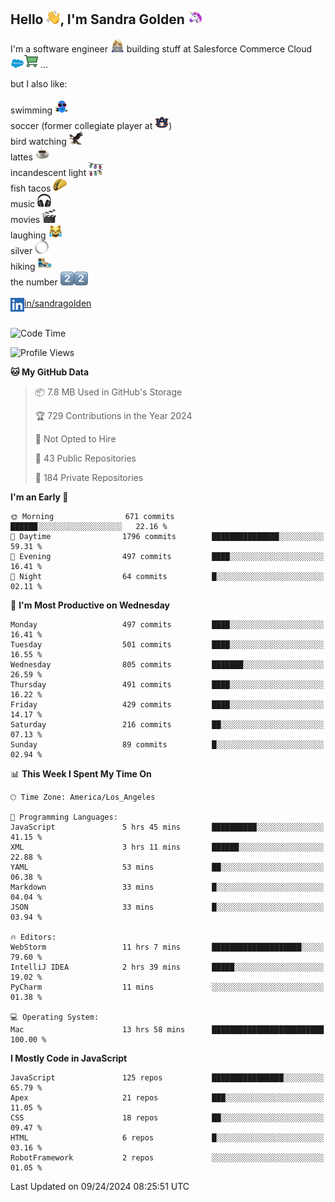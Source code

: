 ## Hello <img src="./static/emoji/wave.png" width="22" />, I'm Sandra Golden <img src="./static/emoji/unicorn-face.png" width="22" />

I'm a software engineer <img src="./static/emoji/female-technologist.png" width="22" /> building stuff at Salesforce Commerce Cloud <img src="./static/emoji/salesforce.png" width="22" /><img src="./static/emoji/commerce-cloud.png" width="22" />&nbsp;...

but I also like:<br/><br/>
swimming <img alt="swimming" src="./static/emoji/keep-swimming.png" width="22" /><br/>
soccer  (former collegiate player at <img src="./static/emoji/auburn.png" width="22" />)<br/>
bird watching <img src="./static/emoji/eagle.png" width="22" /><br/>
lattes <img src="./static/emoji/coffee.png" width="22" /><br/>
incandescent light <img src="./static/emoji/lights.png" width="22" /><br/>
fish tacos <img src="./static/emoji/taco.png" width="22" /><br/>
music <img src="./static/emoji/headphones.png" width="22" /><br/>
movies <img src="./static/emoji/movie-clapper.png" width="22" /><br/>
laughing <img src="./static/emoji/joy-cat.png" width="22" /><br/>
silver <img src="./static/emoji/silver-hoop.png" width="22" /><br/>
hiking <img src="./static/emoji/hiker.png" width="22" /><br/>
the number <img src="./static/emoji/two.png" width="22" /><img src="./static/emoji/two.png" width="22" />
<br/><br/>
<img align="left" alt="Sandra Golden | LinkedIn" width="22px" src="./static/emoji/linkedin.png" /> <a href="https://www.linkedin.com/in/sandragolden/">in/sandragolden</a>
<br/><br/>
<!--START_SECTION:waka-->
![Code Time](http://img.shields.io/badge/Code%20Time-607%20hrs%202%20mins-blue)

![Profile Views](http://img.shields.io/badge/Profile%20Views-0-blue)

**🐱 My GitHub Data** 

> 📦 7.8 MB Used in GitHub's Storage 
 > 
> 🏆 729 Contributions in the Year 2024
 > 
> 🚫 Not Opted to Hire
 > 
> 📜 43 Public Repositories 
 > 
> 🔑 184 Private Repositories 
 > 
**I'm an Early 🐤** 

```text
🌞 Morning                671 commits         ██████░░░░░░░░░░░░░░░░░░░   22.16 % 
🌆 Daytime                1796 commits        ███████████████░░░░░░░░░░   59.31 % 
🌃 Evening                497 commits         ████░░░░░░░░░░░░░░░░░░░░░   16.41 % 
🌙 Night                  64 commits          █░░░░░░░░░░░░░░░░░░░░░░░░   02.11 % 
```
📅 **I'm Most Productive on Wednesday** 

```text
Monday                   497 commits         ████░░░░░░░░░░░░░░░░░░░░░   16.41 % 
Tuesday                  501 commits         ████░░░░░░░░░░░░░░░░░░░░░   16.55 % 
Wednesday                805 commits         ███████░░░░░░░░░░░░░░░░░░   26.59 % 
Thursday                 491 commits         ████░░░░░░░░░░░░░░░░░░░░░   16.22 % 
Friday                   429 commits         ████░░░░░░░░░░░░░░░░░░░░░   14.17 % 
Saturday                 216 commits         ██░░░░░░░░░░░░░░░░░░░░░░░   07.13 % 
Sunday                   89 commits          █░░░░░░░░░░░░░░░░░░░░░░░░   02.94 % 
```


📊 **This Week I Spent My Time On** 

```text
🕑︎ Time Zone: America/Los_Angeles

💬 Programming Languages: 
JavaScript               5 hrs 45 mins       ██████████░░░░░░░░░░░░░░░   41.15 % 
XML                      3 hrs 11 mins       ██████░░░░░░░░░░░░░░░░░░░   22.88 % 
YAML                     53 mins             ██░░░░░░░░░░░░░░░░░░░░░░░   06.38 % 
Markdown                 33 mins             █░░░░░░░░░░░░░░░░░░░░░░░░   04.04 % 
JSON                     33 mins             █░░░░░░░░░░░░░░░░░░░░░░░░   03.94 % 

🔥 Editors: 
WebStorm                 11 hrs 7 mins       ████████████████████░░░░░   79.60 % 
IntelliJ IDEA            2 hrs 39 mins       █████░░░░░░░░░░░░░░░░░░░░   19.02 % 
PyCharm                  11 mins             ░░░░░░░░░░░░░░░░░░░░░░░░░   01.38 % 

💻 Operating System: 
Mac                      13 hrs 58 mins      █████████████████████████   100.00 % 
```

**I Mostly Code in JavaScript** 

```text
JavaScript               125 repos           ████████████████░░░░░░░░░   65.79 % 
Apex                     21 repos            ███░░░░░░░░░░░░░░░░░░░░░░   11.05 % 
CSS                      18 repos            ██░░░░░░░░░░░░░░░░░░░░░░░   09.47 % 
HTML                     6 repos             █░░░░░░░░░░░░░░░░░░░░░░░░   03.16 % 
RobotFramework           2 repos             ░░░░░░░░░░░░░░░░░░░░░░░░░   01.05 % 
```




 Last Updated on 09/24/2024 08:25:51 UTC
<!--END_SECTION:waka-->
